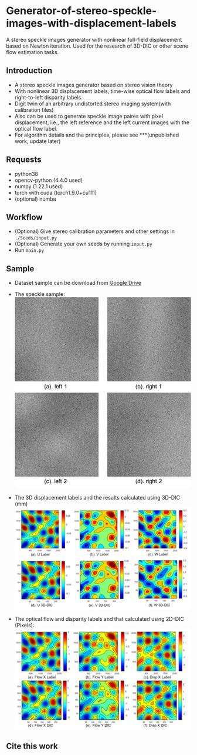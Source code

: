 # Generator-of-stereo-speckle-images-with-displacement-labels
A stereo speckle images generator with nonlinear full-field displacement based on Newton iteration. Used for the research of 3D-DIC or other scene flow estimation tasks.

## Introduction
- A stereo speckle images generator based on stereo vision theory
- With nonlinear 3D displacement labels, time-wise optical flow labels and right-to-left disparity labels.
- Digit twin of an arbitrary undistorted stereo imaging system(with calibration files)
- Also can be used to generate speckle image paires with pixel displacement, i.e., the left reference and the left current images with the optical flow label.
- For algorithm details and the principles, please see ***(unpublished work, update later)

## Requests
- python38
- opencv-python (4.4.0 used)
- numpy (1.22.1 used)
- torch with cuda (torch1.9.0+cu111)
- (optional) numba

## Workflow
* (Optional) Give stereo calibration parameters and other settings in ```./Seeds/input.py```
* (Optional) Generate your own seeds by running ```input.py```
* Run ```main.py```

## Sample
- Dataset sample can be download from [Google Drive](https://drive.google.com/drive/folders/1vhRsQilTJcGXLwSiknJA7hgsFPOIXPo_?usp=sharing)

- The speckle sample:
![The speckle images](/imgs/speckle_images.png)

- The 3D displacement labels and the results calculated using 3D-DIC (mm)
![The 3D displacement labels and the results calculated using 3D-DIC](/imgs/UVW.png)

- The optical flow and disparity labels and that calculated using 2D-DIC (Pixels):
![The optical flow and disparity labels and that calculated using 2D-DIC](/imgs/flow_disparity.png)


## Cite this work

